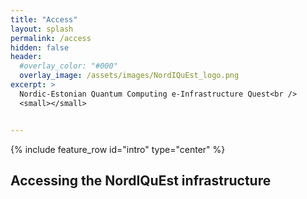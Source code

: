 ```yaml
---
title: "Access"
layout: splash
permalink: /access
hidden: false
header:
  #overlay_color: "#000"
  overlay_image: /assets/images/NordIQuEst_logo.png
excerpt: >
  Nordic-Estonian Quantum Computing e-Infrastructure Quest<br />
  <small></small>


---
```


{% include feature_row id="intro" type="center" %}

## Accessing the NordIQuEst infrastructure




